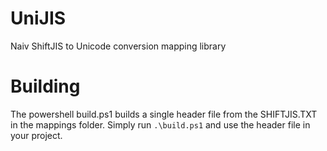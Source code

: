 # UniJIS
Naiv ShiftJIS to Unicode conversion mapping library

# Building
The powershell build.ps1 builds a single header file from the SHIFTJIS.TXT in the mappings folder. Simply run `.\build.ps1` and use the header file in your project.
